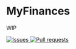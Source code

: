 # MyFinances
WIP

<p>
    <a href="https://github.com/PolRecasensSarra/MyFinances/issues">
      <img alt="Issues" src="https://img.shields.io/github/issues/PolRecasensSarra/MyFinances?color=D94D4C" />
    </a>
    <a href="https://github.com/PolRecasensSarra/MyFinances/pulls">
      <img alt="Pull requests" src="https://img.shields.io/github/issues-pr/PolRecasensSarra/MyFinances?color=ECA539" />
    </a>
</p>
